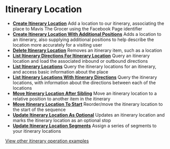 # Itinerary Location

- **[Create Itinerary Location](/example-operations/itinerary/location/CreateItineraryLocation.graphql)**
  Add a location to our itinerary, associating the place to Mavis The Grocer using the Facebook Page identifier
- **[Create Itinerary Location With Additional Positions](/example-operations/itinerary/location/CreateItineraryLocationWithAdditionalPositions.graphql)**
  Adds a location to an itinerary, also supplying additional positions to help describe the location more accurately for a visiting user
- **[Delete Itinerary Location](/example-operations/itinerary/location/DeleteItineraryLocation.graphql)**
  Removes an itinerary item, such as a location
- **[List Itinerary Directions For Itinerary Location](/example-operations/itinerary/location/ListItineraryDirectionsForItineraryLocation.graphql)**
  Query an itinerary location and load the associated inbound or outbound directions
- **[List Itinerary Locations](/example-operations/itinerary/location/ListItineraryLocations.graphql)**
  Query the itinerary locations for an itinerary, and access basic information about the place
- **[List Itinerary Locations With Itinerary Directions](/example-operations/itinerary/location/ListItineraryLocationsWithItineraryDirections.graphql)**
  Query the itinerary locations, with information about the directions between each of the locations
- **[Move Itinerary Location After Sibling](/example-operations/itinerary/location/MoveItineraryLocationAfterSibling.graphql)**
  Move an itinerary location to a relative position to another item in the itinerary
- **[Move Itinerary Location To Start](/example-operations/itinerary/location/MoveItineraryLocationToStart.graphql)**
  Reorder/move the itinerary location to the start of the sequence
- **[Update Itinerary Location As Optional](/example-operations/itinerary/location/UpdateItineraryLocationAsOptional.graphql)**
  Updates an itinerary location and marks the itinerary location as an optional stop
- **[Update Itinerary Location Segments](/example-operations/itinerary/location/UpdateItineraryLocationSegments.graphql)**
  Assign a series of segments to your itinerary locations

[View other itinerary operation examples](/example-operations/itinerary)